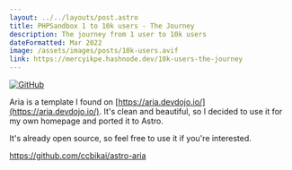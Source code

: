 ```yaml
---
layout: ../../layouts/post.astro
title: PHPSandbox 1 to 10k users - The Journey
description: The journey from 1 user to 10k users
dateFormatted: Mar 2022
image: /assets/images/posts/10k-users.avif
link: https://mercyikpe.hashnode.dev/10k-users-the-journey
---
```


[![GitHub](https://github.html.zone/ccbikai/astro-aria)](https://github.com/ccbikai/astro-aria)

Aria is a template I found on [https://aria.devdojo.io/](https://aria.devdojo.io/). It's clean and beautiful, so I decided to use it for my own homepage and ported it to Astro.

It's already open source, so feel free to use it if you're interested.

<https://github.com/ccbikai/astro-aria>
